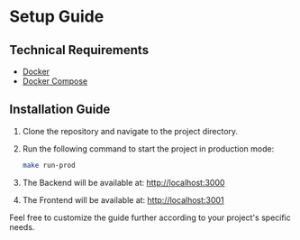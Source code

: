 # Setup Guide

## Technical Requirements

- [Docker](https://www.docker.com/)
- [Docker Compose](https://docs.docker.com/compose/)

## Installation Guide

1. Clone the repository and navigate to the project directory.
2. Run the following command to start the project in production mode:

    ```bash
    make run-prod
    ```

3. The Backend will be available at: [http://localhost:3000](http://localhost:3000)
3. The Frontend will be available at: [http://localhost:3001](http://localhost:3001)

Feel free to customize the guide further according to your project's specific needs.